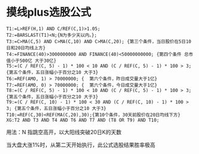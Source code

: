 # 摸线plus选股公式

    T1:=L>REF(H,1) AND C/REF(C,1)>1.05;
    T2:=BARSLAST(T1)<N;{N为多少天以内。};
    T3:=C>MA(C,5) AND C>MA(C,10) AND C>MA(C,20); {第三个条件，当日股价在5日10日和20日均线上方}
    T4:=FINANCE(40)>3000000000 AND FINANCE(40)<50000000000; {第四个条件 总市值小于500亿 大于30亿}
    T5:=(C / REF(C, 5) - 1) * 100 < 10 AND (C / REF(C, 5) - 1) * 100 > 3; {第五个条件，五日涨幅小于百分之10 大于3}
    T6:=REF(AMO, 1) > 70000000; {  第六个条件，昨日成交量大于1亿}
    T7:=REF(AMO, 0) > 70000000; {  第六个条件，今日成交量大于1亿}
    T8:=(C / REF(C, 5) - 1) * 100 < 10 AND (C / REF(C, 5) - 1) * 100 > 3; {第五个条件，五日涨幅小于百分之10 大于3}
    T9:=(C / REF(C, 10) - 1) * 100 < 30 AND (C / REF(C, 10) - 1) * 100 > 3; {第五个条件，五日涨幅小于百分之10 大于3}
    T10:=REF(C,30)<REF(MA(C,20),30);{第10个条件，30天前股价在20日均线下方}
    XG:T2 AND T3 AND T4 AND T6 AND T7 AND (T8 OR T9) AND T10;


用法：N 指跳空高开，以大阳线突破20日K的天数

当大盘大涨1%时，从第二天开始执行，此公式选股结果胜率极高

